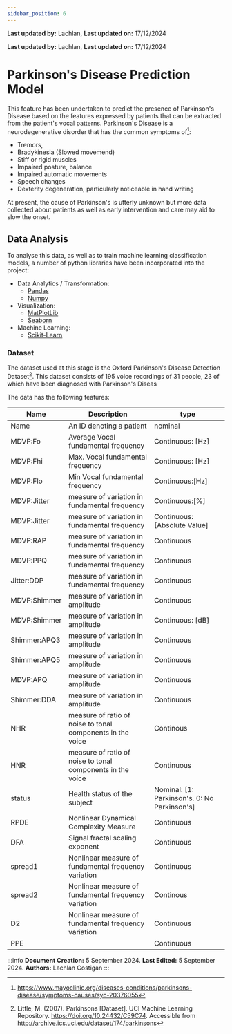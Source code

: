 ```yaml
---
sidebar_position: 6
---
```


**Last updated by:** Lachlan, **Last updated on:** 17/12/2024


**Last updated by:** Lachlan, **Last updated on:** 17/12/2024

# Parkinson's Disease Prediction Model

This feature has been undertaken to predict the presence of Parkinson's Disease based on the features expressed by patients that can be extracted from the patient's vocal patterns. Parkinson's Disease is a neurodegenerative disorder that has the common symptoms of[^1]:
- Tremors, 
- Bradykinesia (Slowed movemend)
- Stiff or rigid muscles
- Impaired posture, balance
- Impaired automatic movements
- Speech changes
- Dexterity degeneration, particularly noticeable in hand writing 

At present, the cause of Parkinson's is utterly unknown but more data collected about patients as well as early intervention and care may aid to slow the onset. 

## Data Analysis

To analyse this data, as well as to train machine learning classification models, a number of python libraries have been incorporated into the project:
- Data Analytics / Transformation:
    - [Pandas](https://pandas.pydata.org/docs/reference/index.html)
    - [Numpy](https://numpy.org/doc/stable/reference/index.html#reference)
- Visualization:
    - [MatPlotLib](https://matplotlib.org/stable/api/index.html)
    - [Seaborn](https://seaborn.pydata.org/api.html)
- Machine Learning:
    - [Scikit-Learn](https://scikit-learn.org/stable/api/index.html)


### Dataset
The dataset used at this stage is the Oxford Parkinson's Disease Detection Dataset[^2]. This dataset consists of 195 voice recordings of 31 people, 23 of which have been diagnosed with Parkinson's Diseas

The data has the following features:

|Name|Description|type|
|-|-|-|
|Name|An ID denoting a patient|nominal|
|MDVP:Fo| Average Vocal fundamental frequency|Continuous: [Hz]|
|MDVP:Fhi|Max. Vocal fundamental frequency|Continuous: [Hz]|
|MDVP:Flo|Min Vocal fundamental frequency|Continuous:[Hz]|
|MDVP:Jitter|measure of variation in fundamental frequency|Continuous:[%]|
|MDVP:Jitter|measure of variation in fundamental frequency|Continuous:[Absolute Value]|
|MDVP:RAP|measure of variation in fundamental frequency|Continuous|
|MDVP:PPQ|measure of variation in fundamental frequency|Continuous|
|Jitter:DDP|measure of variation in fundamental frequency|Continuous|
|MDVP:Shimmer|measure of variation in amplitude|Continuous|
|MDVP:Shimmer|measure of variation in amplitude|Continuous: [dB]|
|Shimmer:APQ3|measure of variation in amplitude|Continuous|
|Shimmer:APQ5|measure of variation in amplitude|Continuous|
|MDVP:APQ|measure of variation in amplitude|Continuous|
|Shimmer:DDA|measure of variation in amplitude|Continuous|
|NHR|measure of ratio of noise to tonal components in the voice|Continous|
|HNR|measure of ratio of noise to tonal components in the voice|Continuous|
|status|Health status of the subject|Nominal: [1: Parkinson's. 0: No Parkinson's]|
|RPDE|Nonlinear Dynamical Complexity Measure|Continuous|
|DFA|Signal fractal scaling exponent|Continuous|
|spread1|Nonlinear measure of fundamental frequency variation|Continuous|
|spread2|Nonlinear measure of fundamental frequency variation|Continous|
|D2|Nonlinear measure of fundamental frequency variation|Continuous|
|PPE||Continuous|

:::info
**Document Creation:** 5 September 2024. **Last Edited:** 5 September 2024. **Authors:** Lachlan Costigan
:::


[^1]:https://www.mayoclinic.org/diseases-conditions/parkinsons-disease/symptoms-causes/syc-20376055

[^2]:Little, M. (2007). Parkinsons [Dataset]. UCI Machine Learning Repository. https://doi.org/10.24432/C59C74. Accessible from http://archive.ics.uci.edu/dataset/174/parkinsons


